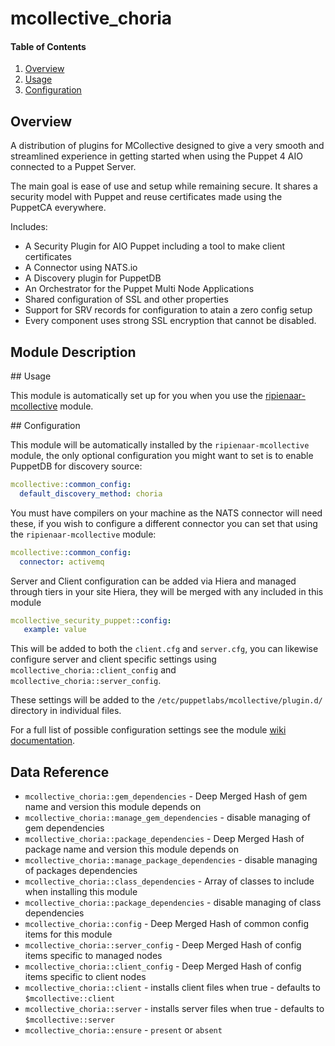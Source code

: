 # mcollective_choria

#### Table of Contents

1. [Overview](#overview)
1. [Usage](#usage)
1. [Configuration](#configuration)

## Overview

A distribution of plugins for MCollective designed to give a very smooth and streamlined experience in getting started when using the Puppet 4 AIO connected to a Puppet Server.

The main goal is ease of use and setup while remaining secure. It shares a security model with Puppet and reuse certificates made using the PuppetCA everywhere.

Includes:

  * A Security Plugin for AIO Puppet including a tool to make client certificates
  * A Connector using NATS.io
  * A Discovery plugin for PuppetDB
  * An Orchestrator for the Puppet Multi Node Applications
  * Shared configuration of SSL and other properties
  * Support for SRV records for configuration to atain a zero config setup
  * Every component uses strong SSL encryption that cannot be disabled.


## Module Description

## Usage

This module is automatically set up for you when you use the [ripienaar-mcollective](https://forge.puppet.com/ripienaar/mcollective)
module.

## Configuration

This module will be automatically installed by the `ripienaar-mcollective` module, the only optional configuration
you might want to set is to enable PuppetDB for discovery source:

```yaml
mcollective::common_config:
  default_discovery_method: choria
```

You must have compilers on your machine as the NATS connector will need these, if you wish to configure a different
connector you can set that using the `ripienaar-mcollective` module:

```yaml
mcollective::common_config:
  connector: activemq
```

Server and Client configuration can be added via Hiera and managed through tiers in your site Hiera, they
will be merged with any included in this module

```yaml
mcollective_security_puppet::config:
   example: value
```

This will be added to both the `client.cfg` and `server.cfg`, you can likewise configure server and client
specific settings using `mcollective_choria::client_config` and `mcollective_choria::server_config`.

These settings will be added to the `/etc/puppetlabs/mcollective/plugin.d/` directory in individual files.

For a full list of possible configuration settings see the module [wiki documentation](https://github.com/ripienaar/mcollective-choria/wiki).

## Data Reference

  * `mcollective_choria::gem_dependencies` - Deep Merged Hash of gem name and version this module depends on
  * `mcollective_choria::manage_gem_dependencies` - disable managing of gem dependencies
  * `mcollective_choria::package_dependencies` - Deep Merged Hash of package name and version this module depends on
  * `mcollective_choria::manage_package_dependencies` - disable managing of packages dependencies
  * `mcollective_choria::class_dependencies` - Array of classes to include when installing this module
  * `mcollective_choria::package_dependencies` - disable managing of class dependencies
  * `mcollective_choria::config` - Deep Merged Hash of common config items for this module
  * `mcollective_choria::server_config` - Deep Merged Hash of config items specific to managed nodes
  * `mcollective_choria::client_config` - Deep Merged Hash of config items specific to client nodes
  * `mcollective_choria::client` - installs client files when true - defaults to `$mcollective::client`
  * `mcollective_choria::server` - installs server files when true - defaults to `$mcollective::server`
  * `mcollective_choria::ensure` - `present` or `absent`

